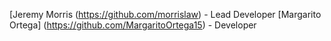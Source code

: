 [Jeremy Morris (https://github.com/morrislaw) - Lead Developer
[Margarito Ortega] (https://github.com/MargaritoOrtega15) - Developer